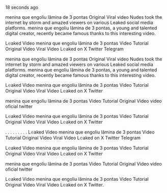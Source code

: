 18 seconds ago

menina que engoliu lâmina de 3 pontas Original Viral video Nudes took the internet by storm and amazed viewers on various Leaked social media platforms. menina que engoliu lâmina de 3 pontas, a young and talented digital creator, recently became famous thanks to this interesting video.

L𝚎aked Video menina que engoliu lâmina de 3 pontas Video Tutorial Original Video Viral Video L𝚎aked on X Twitter Telegram

menina que engoliu lâmina de 3 pontas Original Viral video Nudes took the internet by storm and amazed viewers on various Leaked social media platforms. menina que engoliu lâmina de 3 pontas, a young and talented digital creator, recently became famous thanks to this interesting video.

L𝚎aked Video menina que engoliu lâmina de 3 pontas Video Tutorial Original Video Viral Video L𝚎aked on X Twitter

menina que engoliu lâmina de 3 pontas Video Tutorial Original Video video oficial twitter

L𝚎aked Video menina que engoliu lâmina de 3 pontas Video Tutorial Original Video Viral Video L𝚎aked on X Twitter

. . . . . . . . . L𝚎aked Video menina que engoliu lâmina de 3 pontas Video Tutorial Original Video Viral Video L𝚎aked on X Twitter Telegram

L𝚎aked Video menina que engoliu lâmina de 3 pontas Video Tutorial Original Video Viral Video L𝚎aked on X Twitter

menina que engoliu lâmina de 3 pontas Video Tutorial Original Video video oficial twitter

L𝚎aked Video menina que engoliu lâmina de 3 pontas Video Tutorial Original Video Viral Video L𝚎aked on X Twitter.
